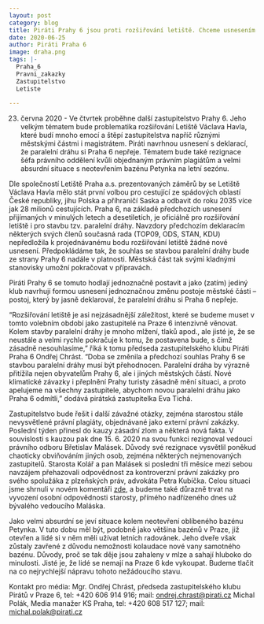 ```yaml
---
layout: post
category: blog
title: Piráti Prahy 6 jsou proti rozšiřování letiště. Chceme usnesením změnit kladný postoj vedení městské části k paralelní dráze
date: 2020-06-25
author: Piráti Praha 6
image: draha.png
tags: |-
  Praha_6
  Pravni_zakazky
  Zastupitelstvo
  Letiste
  
---
```

23. června 2020 - Ve čtvrtek proběhne další zastupitelstvo Prahy 6. Jeho velkým tématem bude problematika rozšiřování Letiště Václava Havla, které budí mnoho emocí a štěpí zastupitelstva napříč různými městskými částmi i magistrátem. Piráti navrhnou usnesení s deklarací, že paralelní dráhu si Praha 6 nepřeje. Tématem bude také rezignace šéfa právního oddělení kvůli objednaným právním plagiátům a velmi absurdní situace s neotevřením bazénu Petynka na letní sezónu. 

Dle společností Letiště Praha a.s. prezentovaných záměrů by se Letiště Václava Havla mělo stát první volbou pro cestující ze spádových oblastí České republiky, jihu Polska a příhraničí Saska a odbavit do roku 2035 více jak 28 milionů cestujících. Praha 6, na základě předchozích usnesení přijímaných v minulých letech a desetiletích, je oficiálně pro rozšiřování letiště i pro stavbu tzv. paralelní dráhy. Navzdory předchozím deklaracím některých svých členů současná rada (TOP09, ODS, STAN, KDU) nepředložila k projednávanému bodu rozšiřování letiště žádné nové usnesení. Předpokládáme tak, že souhlas se stavbou paralelní dráhy bude ze strany Prahy 6 nadále v platnosti. Městská část tak svými kladnými stanovisky umožní pokračovat v přípravách. 

Piráti Prahy 6 se tomuto hodlají jednoznačně postavit a jako (zatím) jediný klub navrhují formou usnesení jednoznačnou změnu postoje městské části – postoj, který by jasně deklaroval, že paralelní dráhu si Praha 6 nepřeje.

“Rozšiřování letiště je asi nejzásadnější záležitost, které se budeme muset v tomto volebním období jako zastupitelé na Praze 6 intenzivně věnovat. Kolem stavby paralelní dráhy je mnoho mlžení, tlaků apod., ale jisté je, že se neustále a velmi rychle pokračuje k tomu, že postavena bude, s čímž zásadně nesouhlasíme,” říká k tomu předseda zastupitelského klubu Piráti Praha 6 Ondřej Chrást. 
“Doba se změnila a předchozí souhlas Prahy 6 se stavbou paralelní dráhy musí být přehodnocen. Paralelní dráha by výrazně přitížila nejen obyvatelům Prahy 6, ale i jiných městských částí. Nové klimatické závazky i přeplnění Prahy turisty zásadně mění situaci, a proto apelujeme na všechny zastupitele, abychom novou paralelní dráhu jako Praha 6 odmítli,” dodává pirátská zastupitelka Eva Tichá. 

Zastupitelstvo bude řešit i další závažné otázky, zejména starostou stále nevysvětlené právní plagiáty, objednávané jako externí právní zakázky. Poslední týden přinesl do kauzy zásadní zlom a některá nová fakta. V souvislosti s kauzou pak dne 15. 6. 2020 na svou funkci rezignoval vedoucí právního odboru Břetislav Malásek. Důvody své rezignace vysvětlil poněkud chaoticky obviňováním jiných osob, zejména některých nejmenovaných zastupitelů. Starosta Kolář a pan Malásek si poslední tři měsíce mezi sebou navzájem přehazovali odpovědnost za kontroverzní právní zakázky pro svého spolužáka z plzeňských práv, advokáta Petra Kubíčka. Celou situaci jsme shrnuli v novém komentáři [zde](https://praha6.pirati.cz/aktuality/pravni-zakazky.html), a budeme také důrazně trvat na vyvození osobní odpovědnosti starosty, přímého nadřízeného dnes už bývalého vedoucího Maláska.

Jako velmi absurdní se jeví situace kolem neotevření oblíbeného bazénu Petynka. V tuto dobu měl být, podobně jako většina bazénů v Praze, již otevřen a lidé si v něm měli užívat letních radovánek. Jeho dveře však zůstaly zavřené z důvodu nemožnosti kolaudace nové vany samotného bazénu. Důvody, proč se tak děje jsou zahaleny v mlze a sahají hluboko do minulosti. Jisté je, že lidé se nemají na Praze 6 kde vykoupat. Budeme tlačit na co nejrychlejší nápravu tohoto nežádoucího stavu. 

Kontakt pro média: 
Mgr. Ondřej Chrást, předseda zastupitelského klubu Pirátů v Praze 6, tel: +420 606 914 916; mail: ondrej.chrast@pirati.cz
Michal Polák, Media manažer KS Praha, tel: +420 608 517 127; mail: michal.polak@pirati.cz


